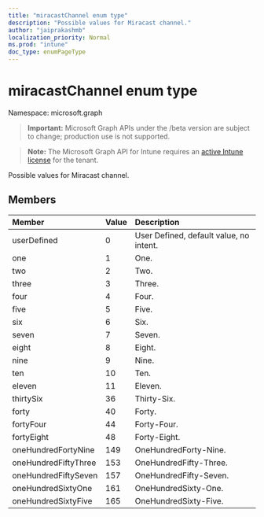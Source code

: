 ```yaml
---
title: "miracastChannel enum type"
description: "Possible values for Miracast channel."
author: "jaiprakashmb"
localization_priority: Normal
ms.prod: "intune"
doc_type: enumPageType
---
```


# miracastChannel enum type

Namespace: microsoft.graph

> **Important:** Microsoft Graph APIs under the /beta version are subject to change; production use is not supported.

> **Note:** The Microsoft Graph API for Intune requires an [active Intune license](https://go.microsoft.com/fwlink/?linkid=839381) for the tenant.

Possible values for Miracast channel.

## Members
|Member|Value|Description|
|:---|:---|:---|
|userDefined|0|User Defined, default value, no intent.|
|one|1|One.|
|two|2|Two.|
|three|3|Three.|
|four|4|Four.|
|five|5|Five.|
|six|6|Six.|
|seven|7|Seven.|
|eight|8|Eight.|
|nine|9|Nine.|
|ten|10|Ten.|
|eleven|11|Eleven.|
|thirtySix|36|Thirty-Six.|
|forty|40|Forty.|
|fortyFour|44|Forty-Four.|
|fortyEight|48|Forty-Eight.|
|oneHundredFortyNine|149|OneHundredForty-Nine.|
|oneHundredFiftyThree|153|OneHundredFifty-Three.|
|oneHundredFiftySeven|157|OneHundredFifty-Seven.|
|oneHundredSixtyOne|161|OneHundredSixty-One.|
|oneHundredSixtyFive|165|OneHundredSixty-Five.|






